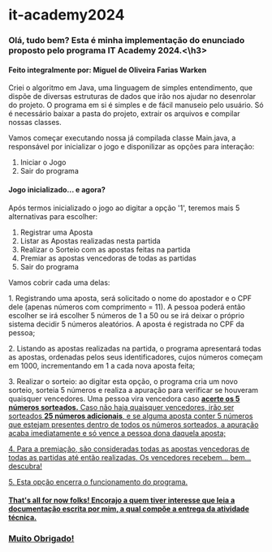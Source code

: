 # it-academy2024

<h3>Olá, tudo bem? Esta é minha implementação do enunciado proposto pelo programa IT Academy 2024.<\h3>
<h4>Feito integralmente por: Miguel de Oliveira Farias Warken</h4>

<div>
<p>Criei o algoritmo em Java, uma linguagem de simples entendimento, que dispõe de diversas estruturas de dados que irão nos ajudar no desenrolar do projeto.
O programa em si é simples e de fácil manuseio pelo usuário. Só é necessário baixar a pasta do projeto, extrair os arquivos e compilar nossas classes.</p>

Vamos começar executando nossa já compilada classe Main.java, a responsável por inicializar o jogo e disponilizar as opções para interação:

<OL>
<LI>Iniciar o Jogo</LI>
<LI>Sair do programa</LI>
</OL>
</div>

<div>
<h4>Jogo inicializado... e agora?</h4>
<p>Após termos inicializado o jogo ao digitar a opção '1', teremos mais 5 alternativas para escolher:</p>
  
<OL>
<LI>Registrar uma Aposta</LI>
<LI>Listar as Apostas realizadas nesta partida</LI>
<LI>Realizar o Sorteio com as apostas feitas na partida</LI>
<LI>Premiar as apostas vencedoras de todas as partidas</LI>
<LI>Sair do programa</LI>
</OL>

<p>Vamos cobrir cada uma delas:</p>
<p>1. Registrando uma aposta, será solicitado o nome do apostador e o CPF dele (apenas números com comprimento = 11). A pessoa poderá então escolher se irá escolher 5 números de 1 a 50 ou se irá deixar o próprio sistema decidir 5 números aleatórios. A aposta é registrada no CPF da pessoa;</p>
<p>2. Listando as apostas realizadas na partida, o programa apresentará todas as apostas, ordenadas pelos seus identificadores, cujos números começam em 1000, incrementando em 1 a cada nova aposta feita;</p>
<p>3. Realizar o sorteio: ao digitar esta opção, o programa cria um novo sorteio, sorteia 5 números e realiza a apuração para verificar se houveram quaisquer vencedores. Uma pessoa vira vencedora caso <b><u>acerte os 5 números sorteados.</b> Caso não haja quaisquer vencedores, irão ser sorteados <b> 25 números adicionais</b>, e se alguma aposta conter 5 números que estejam presentes dentro de todos os números sorteados, a apuração acaba imediatamente e só vence a pessoa dona daquela aposta;</p>
<p>4. Para a premiação, são consideradas todas as apostas vencedoras de todas as partidas até então realizadas. Os vencedores recebem... bem... descubra!</p>
<p>5. Esta opção encerra o funcionamento do programa.</p>

<h4>That's all for now folks! Encorajo a quem tiver interesse que leia a documentação escrita por mim, a qual compõe a entrega da atividade técnica.</h4>

<h3> Muito Obrigado!</h3>
</div>
